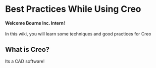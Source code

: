 # Best Practices While Using Creo
#### Welcome Bourns Inc. Intern!
In this wiki, you will learn some techniques and good practices for Creo

## What is Creo?
Its a CAD software!
